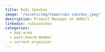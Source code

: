 ```yaml
---
title: Rubi Sanchez
image: "/assets/img/team/rubi-sanchez.jpeg"
description: Product Manager at AdRoll
linkedin: rubisanchez
categories:
  - bay-area
  - past-board-member
  - current-organizer
---
```

